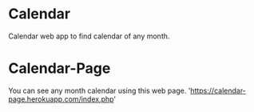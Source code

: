 # Calendar
Calendar web app to find calendar of any month.

# Calendar-Page
You can see any month calendar using this web page.
'https://calendar-page.herokuapp.com/index.php'
